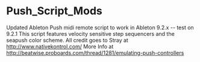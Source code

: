 # Push_Script_Mods
Updated Ableton Push midi remote script to work in Ableton 9.2.x -- test on 9.2.1 This script features velocity sensitive step sequencers and the seapush color scheme.
All credit goes to Stray at http://www.nativekontrol.com/
More Info at http://beatwise.proboards.com/thread/1281/emulating-push-controllers
